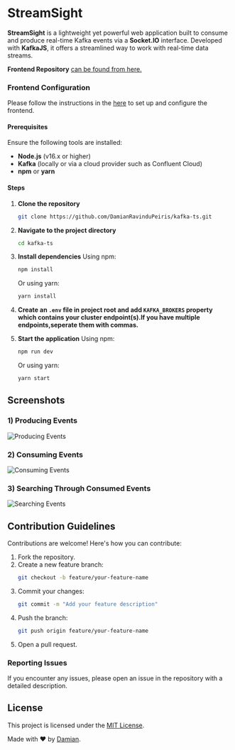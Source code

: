 # StreamSight

**StreamSight** is a lightweight yet powerful web application built to consume and produce real-time Kafka events via a **Socket.IO** interface. Developed with **KafkaJS**, it offers a streamlined way to work with real-time data streams.


**Frontend Repository** [can be found from here.](https://github.com/DamianRavinduPeiris/StreamSight)

### Frontend Configuration

Please follow the instructions in the [here](https://github.com/DamianRavinduPeiris/StreamSight) to set up and configure the frontend.

#### Prerequisites

Ensure the following tools are installed:

- **Node.js** (v16.x or higher)
- **Kafka** (locally or via a cloud provider such as Confluent Cloud)
- **npm** or **yarn**

#### Steps

1. **Clone the repository**
   ```bash
   git clone https://github.com/DamianRavinduPeiris/kafka-ts.git

2. **Navigate to the project directory**
   ```bash
   cd kafka-ts

3. **Install dependencies**
   Using npm:
   ```bash
   npm install
   ```
   Or using yarn:
   ```bash
   yarn install

4. **Create an `.env` file in project root and add `KAFKA_BROKERS` property which contains your cluster endpoint(s).If you have multiple endpoints,seperate them with commas.**


5. **Start the application**
   Using npm:
   ```bash
   npm run dev
   ```
   Or using yarn:
   ```bash
   yarn start
## Screenshots

### 1) Producing Events  
![Producing Events](https://github.com/user-attachments/assets/55e08de7-c6c4-4f96-b9f6-b4e0d8d91fec)  


### 2) Consuming Events  
![Consuming Events](https://github.com/user-attachments/assets/b850e4e3-1477-4eba-b7e4-584ff20b2821)  


### 3) Searching Through Consumed Events  
![Searching Events](https://github.com/user-attachments/assets/3c43a1df-3929-434a-bcbd-f465ad35905d)  


## Contribution Guidelines

Contributions are welcome! Here's how you can contribute:

1. Fork the repository.
2. Create a new feature branch:
   ```bash
   git checkout -b feature/your-feature-name
   
3. Commit your changes:
   ```bash
   git commit -m "Add your feature description"
   
4. Push the branch:
   ```bash
   git push origin feature/your-feature-name
   
5. Open a pull request.

### Reporting Issues

If you encounter any issues, please open an issue in the repository with a detailed description.


## License

This project is licensed under the [MIT License](LICENSE).

Made with ❤️ by [Damian](#).
